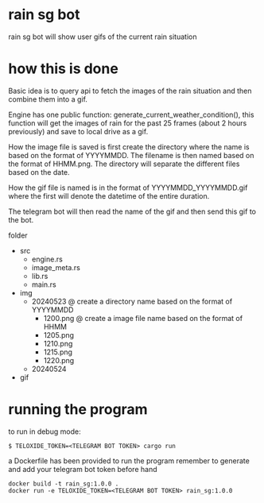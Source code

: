 # rain sg bot

rain sg bot will show user gifs of the current rain situation


# how this is done

Basic idea is to query api to fetch the images of the rain situation and then combine them into a gif.

Engine has one public function: generate_current_weather_condition(), this function will get the images of rain for the past 25 frames (about 2 hours previously) and save to local drive as a gif.

How the image file is saved is first create the directory where the name is based on the format of YYYYMMDD. The filename is then named based on the format of HHMM.png. The directory will separate the different files based on the date.

How the gif file is named is in the format of YYYYMMDD_YYYYMMDD.gif where the first will denote the datetime of the entire duration.

The telegram bot will then read the name of the gif and then send this gif to the bot.

folder
- src
    - engine.rs
    - image_meta.rs
    - lib.rs
    - main.rs
- img
    - 20240523  @ create a directory name based on the format of YYYYMMDD
        - 1200.png  @ create a image file name based on the format of HHMM
        - 1205.png
        - 1210.png
        - 1215.png
        - 1220.png
    - 20240524
- gif

# running the program

to run in debug mode:
```
$ TELOXIDE_TOKEN=<TELEGRAM BOT TOKEN> cargo run
```

a Dockerfile has been provided to run the program
remember to generate and add your telegram bot token before hand

```
docker build -t rain_sg:1.0.0 .
docker run -e TELOXIDE_TOKEN=<TELEGRAM BOT TOKEN> rain_sg:1.0.0
```
